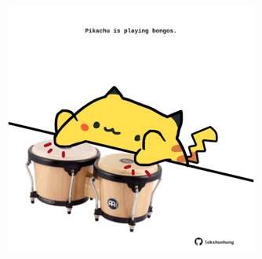 <!-- built at 28/04/2025, 01:28:10 UTC -->
<p align="center">
  <img width="500" height="500" src="./ReadmeImage.svg">
</p>
